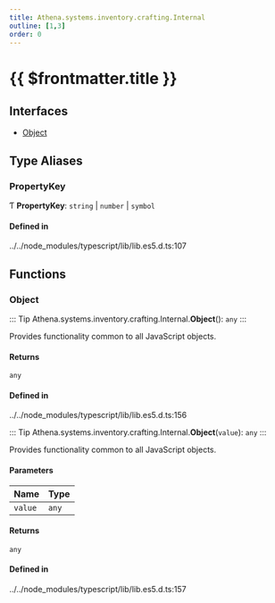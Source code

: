 ```yaml
---
title: Athena.systems.inventory.crafting.Internal
outline: [1,3]
order: 0
---
```


# {{ $frontmatter.title }}


## Interfaces

- [Object](../interfaces/server_systems_inventory_crafting_Internal_Object.md)

## Type Aliases

### PropertyKey

Ƭ **PropertyKey**: `string` \| `number` \| `symbol`

#### Defined in

../../node_modules/typescript/lib/lib.es5.d.ts:107

## Functions

### Object

::: Tip
Athena.systems.inventory.crafting.Internal.**Object**(): `any`
:::

Provides functionality common to all JavaScript objects.

#### Returns

`any`

#### Defined in

../../node_modules/typescript/lib/lib.es5.d.ts:156

::: Tip
Athena.systems.inventory.crafting.Internal.**Object**(`value`): `any`
:::

Provides functionality common to all JavaScript objects.

#### Parameters

| Name | Type |
| :------ | :------ |
| `value` | `any` |

#### Returns

`any`

#### Defined in

../../node_modules/typescript/lib/lib.es5.d.ts:157
